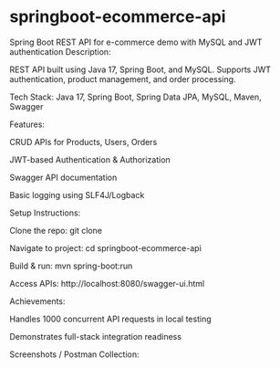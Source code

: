 # springboot-ecommerce-api
Spring Boot REST API for e-commerce demo with MySQL and JWT authentication
Description:

REST API built using Java 17, Spring Boot, and MySQL. Supports JWT authentication, product management, and order processing.

Tech Stack: Java 17, Spring Boot, Spring Data JPA, MySQL, Maven, Swagger

Features:

CRUD APIs for Products, Users, Orders

JWT-based Authentication & Authorization

Swagger API documentation

Basic logging using SLF4J/Logback

Setup Instructions:

Clone the repo: git clone <repo-url>

Navigate to project: cd springboot-ecommerce-api

Build & run: mvn spring-boot:run

Access APIs: http://localhost:8080/swagger-ui.html

Achievements:

Handles 1000 concurrent API requests in local testing

Demonstrates full-stack integration readiness

Screenshots / Postman Collection:
